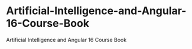 # Artificial-Intelligence-and-Angular-16-Course-Book
Artificial Intelligence and Angular 16 Course Book
